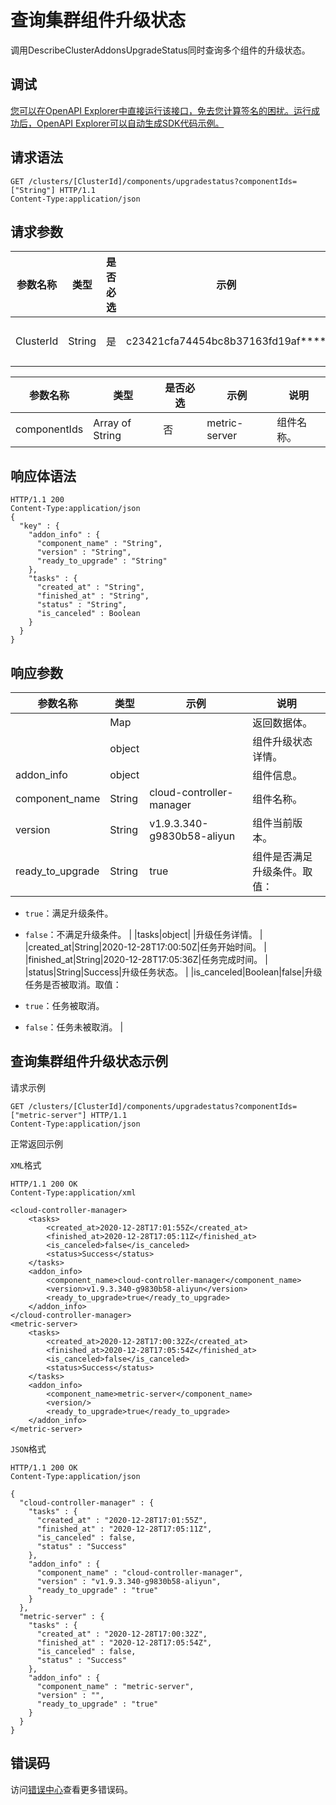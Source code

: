 # 查询集群组件升级状态

调用DescribeClusterAddonsUpgradeStatus同时查询多个组件的升级状态。

## 调试

[您可以在OpenAPI Explorer中直接运行该接口，免去您计算签名的困扰。运行成功后，OpenAPI Explorer可以自动生成SDK代码示例。](https://api.aliyun.com/#product=CS&api=DescribeClusterAddonsUpgradeStatus&type=ROA&version=2015-12-15)

## 请求语法

```
GET /clusters/[ClusterId]/components/upgradestatus?componentIds=["String"] HTTP/1.1 
Content-Type:application/json
```

## 请求参数

|参数名称|类型|是否必选|示例|说明|
|----|--|----|--|--|
|ClusterId|String|是|c23421cfa74454bc8b37163fd19af\*\*\*\*|集群ID。 |

|参数名称|类型|是否必选|示例|说明|
|----|--|----|--|--|
|componentIds|Array of String|否|metric-server|组件名称。 |

## 响应体语法

```
HTTP/1.1 200
Content-Type:application/json
{
  "key" : {
    "addon_info" : {
      "component_name" : "String",
      "version" : "String",
      "ready_to_upgrade" : "String"
    },
    "tasks" : {
      "created_at" : "String",
      "finished_at" : "String",
      "status" : "String",
      "is_canceled" : Boolean
    }
  }
}
```

## 响应参数

|参数名称|类型|示例|说明|
|----|--|--|--|
| |Map| |返回数据体。 |
| |object| |组件升级状态详情。 |
|addon\_info|object| |组件信息。 |
|component\_name|String|cloud-controller-manager|组件名称。 |
|version|String|v1.9.3.340-g9830b58-aliyun|组件当前版本。 |
|ready\_to\_upgrade|String|true|组件是否满足升级条件。取值：

 -   `true`：满足升级条件。
-   `false`：不满足升级条件。 |
|tasks|object| |升级任务详情。 |
|created\_at|String|2020-12-28T17:00:50Z|任务开始时间。 |
|finished\_at|String|2020-12-28T17:05:36Z|任务完成时间。 |
|status|String|Success|升级任务状态。 |
|is\_canceled|Boolean|false|升级任务是否被取消。取值：

 -   `true`：任务被取消。
-   `false`：任务未被取消。 |

## 查询集群组件升级状态示例

请求示例

```
GET /clusters/[ClusterId]/components/upgradestatus?componentIds=["metric-server"] HTTP/1.1 
Content-Type:application/json
```

正常返回示例

`XML`格式

```
HTTP/1.1 200 OK
Content-Type:application/xml

<cloud-controller-manager>
    <tasks>
        <created_at>2020-12-28T17:01:55Z</created_at>
        <finished_at>2020-12-28T17:05:11Z</finished_at>
        <is_canceled>false</is_canceled>
        <status>Success</status>
    </tasks>
    <addon_info>
        <component_name>cloud-controller-manager</component_name>
        <version>v1.9.3.340-g9830b58-aliyun</version>
        <ready_to_upgrade>true</ready_to_upgrade>
    </addon_info>
</cloud-controller-manager>
<metric-server>
    <tasks>
        <created_at>2020-12-28T17:00:32Z</created_at>
        <finished_at>2020-12-28T17:05:54Z</finished_at>
        <is_canceled>false</is_canceled>
        <status>Success</status>
    </tasks>
    <addon_info>
        <component_name>metric-server</component_name>
        <version/>
        <ready_to_upgrade>true</ready_to_upgrade>
    </addon_info>
</metric-server>
```

`JSON`格式

```
HTTP/1.1 200 OK
Content-Type:application/json

{
  "cloud-controller-manager" : {
    "tasks" : {
      "created_at" : "2020-12-28T17:01:55Z",
      "finished_at" : "2020-12-28T17:05:11Z",
      "is_canceled" : false,
      "status" : "Success"
    },
    "addon_info" : {
      "component_name" : "cloud-controller-manager",
      "version" : "v1.9.3.340-g9830b58-aliyun",
      "ready_to_upgrade" : "true"
    }
  },
  "metric-server" : {
    "tasks" : {
      "created_at" : "2020-12-28T17:00:32Z",
      "finished_at" : "2020-12-28T17:05:54Z",
      "is_canceled" : false,
      "status" : "Success"
    },
    "addon_info" : {
      "component_name" : "metric-server",
      "version" : "",
      "ready_to_upgrade" : "true"
    }
  }
}
```

## 错误码

访问[错误中心](https://error-center.alibabacloud.com/status/product/CS)查看更多错误码。


